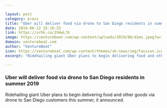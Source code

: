 ```yaml
---

layout: post
category: press
title: "Uber will deliver food via drone to San Diego residents in summer 2019"
date: 2019-06-12 15:16:23
link: https://vrhk.co/2XHwL7G
image: https://venturebeat.com/wp-content/uploads/2019/06/dims.jpeg?w=1200&strip=all
domain: venturebeat.com
author: "VentureBeat"
icon: https://venturebeat.com/wp-content/themes/vb-news/img/favicon.ico
excerpt: "Ridehailing giant Uber plans to begin delivering food and other goods via drone to San Diego customers this summer, it announced."

---
```


### Uber will deliver food via drone to San Diego residents in summer 2019

Ridehailing giant Uber plans to begin delivering food and other goods via drone to San Diego customers this summer, it announced.